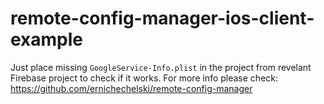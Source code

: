 # remote-config-manager-ios-client-example
Just place missing `GoogleService-Info.plist` in the project from revelant Firebase project to check if it works. 
For more info please check: https://github.com/ernichechelski/remote-config-manager
